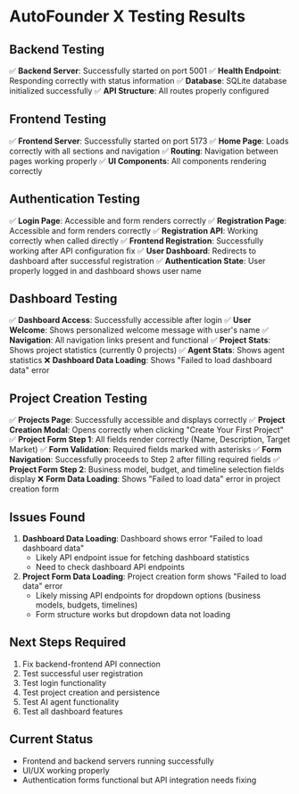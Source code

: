 # AutoFounder X Testing Results

## Backend Testing
✅ **Backend Server**: Successfully started on port 5001
✅ **Health Endpoint**: Responding correctly with status information
✅ **Database**: SQLite database initialized successfully
✅ **API Structure**: All routes properly configured

## Frontend Testing
✅ **Frontend Server**: Successfully started on port 5173
✅ **Home Page**: Loads correctly with all sections and navigation
✅ **Routing**: Navigation between pages working properly
✅ **UI Components**: All components rendering correctly

## Authentication Testing
✅ **Login Page**: Accessible and form renders correctly
✅ **Registration Page**: Accessible and form renders correctly
✅ **Registration API**: Working correctly when called directly
✅ **Frontend Registration**: Successfully working after API configuration fix
✅ **User Dashboard**: Redirects to dashboard after successful registration
✅ **Authentication State**: User properly logged in and dashboard shows user name

## Dashboard Testing
✅ **Dashboard Access**: Successfully accessible after login
✅ **User Welcome**: Shows personalized welcome message with user's name
✅ **Navigation**: All navigation links present and functional
✅ **Project Stats**: Shows project statistics (currently 0 projects)
✅ **Agent Stats**: Shows agent statistics
❌ **Dashboard Data Loading**: Shows "Failed to load dashboard data" error

## Project Creation Testing
✅ **Projects Page**: Successfully accessible and displays correctly
✅ **Project Creation Modal**: Opens correctly when clicking "Create Your First Project"
✅ **Project Form Step 1**: All fields render correctly (Name, Description, Target Market)
✅ **Form Validation**: Required fields marked with asterisks
✅ **Form Navigation**: Successfully proceeds to Step 2 after filling required fields
✅ **Project Form Step 2**: Business model, budget, and timeline selection fields display
❌ **Form Data Loading**: Shows "Failed to load data" error in project creation form

## Issues Found
1. **Dashboard Data Loading**: Dashboard shows error "Failed to load dashboard data"
   - Likely API endpoint issue for fetching dashboard statistics
   - Need to check dashboard API endpoints
2. **Project Form Data Loading**: Project creation form shows "Failed to load data" error
   - Likely missing API endpoints for dropdown options (business models, budgets, timelines)
   - Form structure works but dropdown data not loading

## Next Steps Required
1. Fix backend-frontend API connection
2. Test successful user registration
3. Test login functionality
4. Test project creation and persistence
5. Test AI agent functionality
6. Test all dashboard features

## Current Status
- Frontend and backend servers running successfully
- UI/UX working properly
- Authentication forms functional but API integration needs fixing

